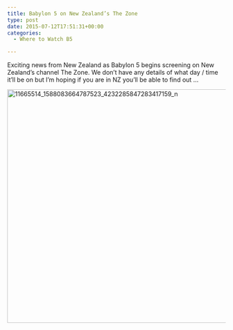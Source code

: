 ```yaml
---
title: Babylon 5 on New Zealand’s The Zone
type: post
date: 2015-07-12T17:51:31+00:00
categories:
  - Where to Watch B5

---
```

Exciting news from New Zealand as Babylon 5 begins screening on New Zealand&#8217;s channel The Zone. We don&#8217;t have any details of what day / time it&#8217;ll be on but I&#8217;m hoping if you are in NZ you&#8217;ll be able to find out &#8230;

[<img src="http://freeb5:8888/wp-content/uploads/2015/07/11665514_1588083664787523_4232285847283417159_n.jpg" alt="11665514_1588083664787523_4232285847283417159_n" width="720" height="540" class="alignnone size-full wp-image-1243" />][1]

 [1]: https://www.facebook.com/TheZoneTV/photos/a.1440318296230728.1073741828.1431890123740212/1588083664787523/?type=1&theater&__mref=message_bubble
